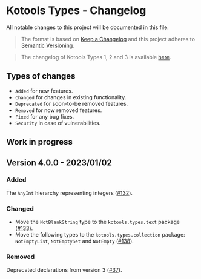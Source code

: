 # Kotools Types - Changelog

All notable changes to this project will be documented in this file.

> The format is based on [Keep a Changelog](https://keepachangelog.com/en/1.1.0)
> and this project adheres to
> [Semantic Versioning](https://semver.org/spec/v2.0.0.html).

> The changelog of Kotools Types 1, 2 and 3 is available
> [here](https://github.com/kotools/libraries/blob/types-v3.2.0/types/changelog.md).

## Types of changes

- `Added` for new features.
- `Changed` for changes in existing functionality.
- `Deprecated` for soon-to-be removed features.
- `Removed` for now removed features.
- `Fixed` for any bug fixes.
- `Security` in case of vulnerabilities.

## Work in progress

## Version 4.0.0 - 2023/01/02

### Added

The `AnyInt` hierarchy representing integers
([#132](https://github.com/kotools/libraries/issues/132)).

### Changed

- Move the `NotBlankString` type to the `kotools.types.text` package
  ([#133](https://github.com/kotools/libraries/issues/133)).
- Move the following types to the `kotools.types.collection` package:
  `NotEmptyList`, `NotEmptySet` and `NotEmpty`
  ([#138](https://github.com/kotools/libraries/issues/138)).

### Removed

Deprecated declarations from version 3
([#37](https://github.com/kotools/libraries/issues/37)).
